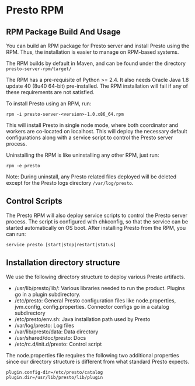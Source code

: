 # Presto RPM

## RPM Package Build And Usage

You can build an RPM package for Presto server and install Presto using the RPM. Thus, the installation is easier to manage on RPM-based systems.

The RPM builds by default in Maven, and can be found under the directory `presto-server-rpm/target/`

The RPM has a pre-requisite of Python >= 2.4. It also needs Oracle Java 1.8 update 40 (8u40 64-bit) pre-installed. The RPM installation will fail if any of these requirements are not
satisfied.

To install Presto using an RPM, run:

    rpm -i presto-server-<version>-1.0.x86_64.rpm

This will install Presto in single node mode, where both coordinator and workers are co-located on localhost. This will deploy the necessary default configurations along with a service script to control the Presto server process.

Uninstalling the RPM is like uninstalling any other RPM, just run:

    rpm -e presto

Note: During uninstall, any Presto related files deployed will be deleted except for the Presto logs directory `/var/log/presto`.

## Control Scripts

The Presto RPM will also deploy service scripts to control the Presto server process. The script is configured with chkconfig,
so that the service can be started automatically on OS boot. After installing Presto from the RPM, you can run:

    service presto [start|stop|restart|status]

## Installation directory structure

We use the following directory structure to deploy various Presto artifacts.

* /usr/lib/presto/lib/: Various libraries needed to run the product. Plugins go in a plugin subdirectory.
* /etc/presto: General Presto configuration files like node.properties, jvm.config, config.properties. Connector configs go in a catalog subdirectory
* /etc/presto/env.sh: Java installation path used by Presto
* /var/log/presto: Log files
* /var/lib/presto/data: Data directory
* /usr/shared/doc/presto: Docs
* /etc/rc.d/init.d/presto: Control script

The node.properties file requires the following two additional properties since our directory structure is different from what standard Presto expects.

    plugin.config-dir=/etc/presto/catalog
    plugin.dir=/usr/lib/presto/lib/plugin

